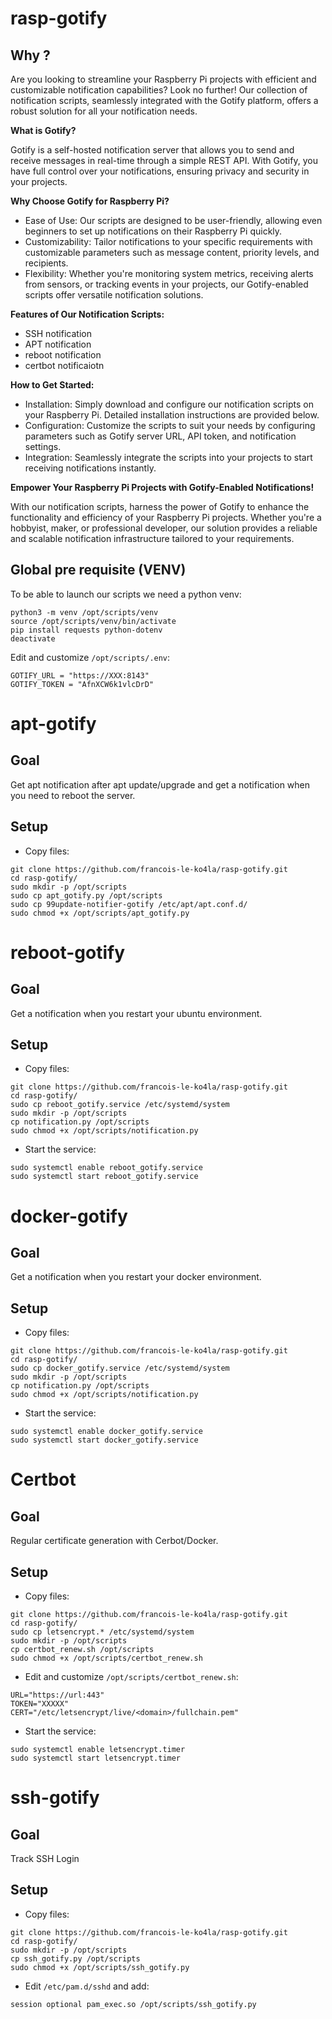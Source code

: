 # rasp-gotify

## Why ?

Are you looking to streamline your Raspberry Pi projects with efficient and customizable notification capabilities? Look no further! Our collection of notification scripts, seamlessly integrated with the Gotify platform, offers a robust solution for all your notification needs.

**What is Gotify?**

Gotify is a self-hosted notification server that allows you to send and receive messages in real-time through a simple REST API. With Gotify, you have full control over your notifications, ensuring privacy and security in your projects.

**Why Choose Gotify for Raspberry Pi?**
- Ease of Use: Our scripts are designed to be user-friendly, allowing even beginners to set up notifications on their Raspberry Pi quickly.
- Customizability: Tailor notifications to your specific requirements with customizable parameters such as message content, priority levels, and recipients.
- Flexibility: Whether you're monitoring system metrics, receiving alerts from sensors, or tracking events in your projects, our Gotify-enabled scripts offer versatile notification solutions.

**Features of Our Notification Scripts:**
- SSH notification
- APT notification
- reboot notification
- certbot notificaiotn
  
**How to Get Started:**

- Installation: Simply download and configure our notification scripts on your Raspberry Pi. Detailed installation instructions are provided below.
- Configuration: Customize the scripts to suit your needs by configuring parameters such as Gotify server URL, API token, and notification settings.
- Integration: Seamlessly integrate the scripts into your projects to start receiving notifications instantly.

**Empower Your Raspberry Pi Projects with Gotify-Enabled Notifications!**

With our notification scripts, harness the power of Gotify to enhance the functionality and efficiency of your Raspberry Pi projects. Whether you're a hobbyist, maker, or professional developer, our solution provides a reliable and scalable notification infrastructure tailored to your requirements.

## Global pre requisite (VENV)

To be able to launch our scripts we need a python venv:

```
python3 -m venv /opt/scripts/venv
source /opt/scripts/venv/bin/activate
pip install requests python-dotenv
deactivate
```

Edit and customize `/opt/scripts/.env`:
```
GOTIFY_URL = "https://XXX:8143"
GOTIFY_TOKEN = "AfnXCW6k1vlcDrD"
```

# apt-gotify
## Goal
Get apt notification after apt update/upgrade and get a notification when you need to reboot the server.

## Setup
- Copy files:
```
git clone https://github.com/francois-le-ko4la/rasp-gotify.git
cd rasp-gotify/
sudo mkdir -p /opt/scripts
sudo cp apt_gotify.py /opt/scripts
sudo cp 99update-notifier-gotify /etc/apt/apt.conf.d/
sudo chmod +x /opt/scripts/apt_gotify.py
```

# reboot-gotify
## Goal
Get a notification when you restart your ubuntu environment.

## Setup
- Copy files:
```
git clone https://github.com/francois-le-ko4la/rasp-gotify.git
cd rasp-gotify/
sudo cp reboot_gotify.service /etc/systemd/system
sudo mkdir -p /opt/scripts
cp notification.py /opt/scripts
sudo chmod +x /opt/scripts/notification.py
```

- Start the service:
```
sudo systemctl enable reboot_gotify.service
sudo systemctl start reboot_gotify.service
```


# docker-gotify
## Goal
Get a notification when you restart your docker environment.

## Setup
- Copy files:
```
git clone https://github.com/francois-le-ko4la/rasp-gotify.git
cd rasp-gotify/
sudo cp docker_gotify.service /etc/systemd/system
sudo mkdir -p /opt/scripts
cp notification.py /opt/scripts
sudo chmod +x /opt/scripts/notification.py
```

- Start the service:
```
sudo systemctl enable docker_gotify.service
sudo systemctl start docker_gotify.service
```

# Certbot
## Goal
Regular certificate generation with Cerbot/Docker.

## Setup
- Copy files:
```
git clone https://github.com/francois-le-ko4la/rasp-gotify.git
cd rasp-gotify/
sudo cp letsencrypt.* /etc/systemd/system
sudo mkdir -p /opt/scripts
cp certbot_renew.sh /opt/scripts
sudo chmod +x /opt/scripts/certbot_renew.sh
```

- Edit and customize `/opt/scripts/certbot_renew.sh`:
```
URL="https://url:443"
TOKEN="XXXXX"
CERT="/etc/letsencrypt/live/<domain>/fullchain.pem"
```

- Start the service:
```
sudo systemctl enable letsencrypt.timer
sudo systemctl start letsencrypt.timer
```

# ssh-gotify
## Goal

Track SSH Login

## Setup
- Copy files:
```
git clone https://github.com/francois-le-ko4la/rasp-gotify.git
cd rasp-gotify/
sudo mkdir -p /opt/scripts
cp ssh_gotify.py /opt/scripts
sudo chmod +x /opt/scripts/ssh_gotify.py
```

- Edit `/etc/pam.d/sshd` and add:
```
session optional pam_exec.so /opt/scripts/ssh_gotify.py
```
